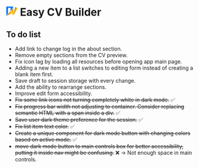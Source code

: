 # <img src="./src/assets/images/logo.svg" alt="Easy CV builder logo" width="30px"/> Easy CV Builder

## To do list

- Add link to change log in the about section.
- Remove empty sections from the CV preview.
- Fix icon lag by loading all resources before opening app main page.
- Adding a new item to a list switches to editing form instead of creating a blank item first.
- Save draft to session storage with every change.
- Add the ability to rearrange sections.
- Improve edit form accessibility.
- ~~Fix some link icons not turning completely white in dark mode.~~ ✅
- ~~Fix progress bar width not adjusting to container. Consider replacing semantic HTML with a span inside a div.~~ ✅
- ~~Save user dark theme preference for the session.~~ ✅
- ~~Fix list item text color.~~ ✅
- ~~Create a unique component for dark mode button with changing colors based on active mode.~~ ✅
- ~~move dark mode button to main controls box for better accessibility, putting it inside nav might be confusing.~~ ❌ -> Not enough space in main controls.